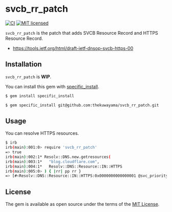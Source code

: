 # svcb_rr_patch

[![CI](https://github.com/thekuwayama/svcb_rr_patch/workflows/CI/badge.svg)](https://github.com/thekuwayama/svcb_rr_patch/actions?workflow=CI)
[![MIT licensed](https://img.shields.io/badge/license-MIT-brightgreen.svg)](https://raw.githubusercontent.com/thekuwayama/svcb_rr_patch/master/LICENSE.txt)

`svcb_rr_patch` is the patch that adds SVCB Resource Record and HTTPS Resource Record.

- https://tools.ietf.org/html/draft-ietf-dnsop-svcb-https-00


## Installation

`svcb_rr_patch` is **WIP**.

You can install this gem with [specific_install](https://rubygems.org/gems/specific_install).

```bash
$ gem install specific_install

$ gem specific_install git@github.com:thekuwayama/svcb_rr_patch.git
```


## Usage

You can resolve HTTPS resources.

```bash
$ irb
irb(main):001:0> require 'svcb_rr_patch'
=> true
irb(main):002:1* Resolv::DNS.new.getresources(
irb(main):003:1*   "blog.cloudflare.com",
irb(main):004:1*   Resolv::DNS::Resource::IN::HTTPS
irb(main):005:0> ) { |rr| pp rr }
=> [#<Resolv::DNS::Resource::IN::HTTPS:0x0000000000000001 @svc_priority=1, @svc_domain_name="", @svc_field_value={"alpn"=>#<SvcbRrPatch::SvcFieldValue::Alpn:0x0000000000000002 @protocols=["h3-29", "h3-28", "h3-27", "h2"]>, "ipv4hint"=>#<SvcbRrPatch::SvcFieldValue::Ipv4hint:0x0000000000000003 @addresses=[#<Resolv::IPv4 104.18.26.46>, #<Resolv::IPv4 104.18.27.46>]>, "ipv6hint"=>#<SvcbRrPatch::SvcFieldValue::Ipv6hint:0x0000000000000004 @addresses=[#<Resolv::IPv6 2606:4700::6812:1a2e>, #<Resolv::IPv6 2606:4700::6812:1b2e>]>}, @ttl=300>]
```


## License

The gem is available as open source under the terms of the [MIT License](http://opensource.org/licenses/MIT).
